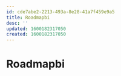 ```yaml
---
id: cde7abe2-2213-493a-8e28-41a7f459e9a5
title: Roadmapbi
desc: ''
updated: 1600182317050
created: 1600182317050
---
```

# Roadmapbi
